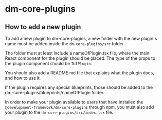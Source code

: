 # dm-core-plugins

## How to add a new plugin

To add a new plugin to dm-core-plugins, a new folder with the new plugin's name must be added inside
the `dm-core-plugins/src` folder.

The folder must at least include a nameOfPlugin.tsx file, where the main React component for the plugin
should
be placed.
The type of the props to the plugin component should be `IUIPlugin`.

You should also add a README.md file that explains what the plugin does, and how to use it.

If the plugin requires any special blueprints, those should be added to the
dm-core-plugins/blueprints/nameOfPlugin folder.

In order to make your plugin available to users that have installed the `@development-framework/dm-core-plugins` through
npm, you must also add your plugin to the `dm-core-plugins/src/index.tsx` file.
